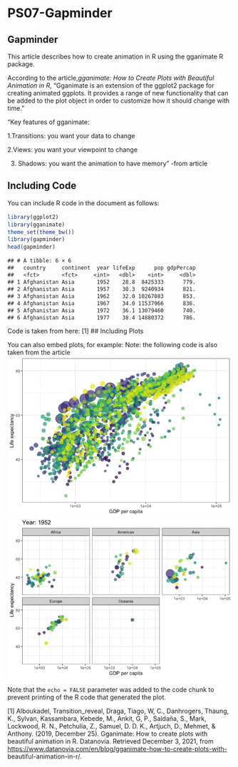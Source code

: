 PS07-Gapminder
================

## Gapminder

This article describes how to create animation in R using the gganimate
R package.

According to the article,*gganimate: How to Create Plots with Beautiful
Animation in R*, “Gganimate is an extension of the ggplot2 package for
creating animated ggplots. It provides a range of new functionality that
can be added to the plot object in order to customize how it should
change with time.”

“Key features of gganimate:

1.Transitions: you want your data to change 

2.Views: you want your viewpoint to change 

3. Shadows: you want the animation to have memory” -from article

## Including Code

You can include R code in the document as follows:

``` r
library(ggplot2)
library(gganimate)
theme_set(theme_bw())
library(gapminder)
head(gapminder)
```

    ## # A tibble: 6 × 6
    ##   country     continent  year lifeExp      pop gdpPercap
    ##   <fct>       <fct>     <int>   <dbl>    <int>     <dbl>
    ## 1 Afghanistan Asia       1952    28.8  8425333      779.
    ## 2 Afghanistan Asia       1957    30.3  9240934      821.
    ## 3 Afghanistan Asia       1962    32.0 10267083      853.
    ## 4 Afghanistan Asia       1967    34.0 11537966      836.
    ## 5 Afghanistan Asia       1972    36.1 13079460      740.
    ## 6 Afghanistan Asia       1977    38.4 14880372      786.

Code is taken from here: [1] ## Including Plots

You can also embed plots, for example: Note: the following code is also
taken from the article
![](README_files/figure-gfm/pressure-2.png)<!-- -->![](README_files/figure-gfm/pressure-1.gif)<!-- -->

Note that the `echo = FALSE` parameter was added to the code chunk to
prevent printing of the R code that generated the plot.

[1] Alboukadel, Transition_reveal, Draga, Tiago, W, C., Danhrogers,
Thaung, K., Sylvan, Kassambara, Kebede, M., Ankit, G, P., Saldaña, S.,
Mark, Lockwood, R. N., Petchulia, Z., Samuel, D. D. K., Artjuch, D.,
Mehmet, & Anthony. (2019, December 25). Gganimate: How to create plots
with beautiful animation in R. Datanovia. Retrieved December 3, 2021,
from
<https://www.datanovia.com/en/blog/gganimate-how-to-create-plots-with->
beautiful-animation-in-r/.

